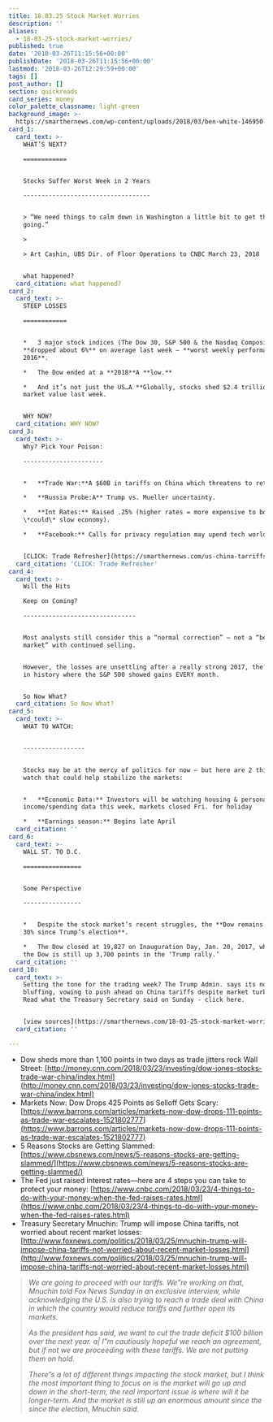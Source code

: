 ```yaml
---
title: 18.03.25 Stock Market Worries
description: ''
aliases:
  - 18-03-25-stock-market-worries/
published: true
date: '2018-03-26T11:15:56+00:00'
publishDate: '2018-03-26T11:15:56+00:00'
lastmod: '2018-03-26T12:29:59+00:00'
tags: []
post_author: []
section: quickreads
card_series: money
color_palette_classname: light-green
background_image: >-
  https://smarthernews.com/wp-content/uploads/2018/03/ben-white-146950-unsplash-scaled.jpg
card_1:
  card_text: >-
    WHAT’S NEXT?

    ============


    Stocks Suffer Worst Week in 2 Years

    -----------------------------------


    > “We need things to calm down in Washington a little bit to get things
    going.”

    > 

    > Art Cashin, UBS Dir. of Floor Operations to CNBC March 23, 2018


    what happened?
  card_citation: what happened?
card_2:
  card_text: >-
    STEEP LOSSES

    ============


    *   3 major stock indices (The Dow 30, S&P 500 & the Nasdaq Composite)
    **dropped about 6%** on average last week – **worst weekly performance since
    2016**.

    *   The Dow ended at a **2018**A **low.**

    *   And it’s not just the US…A **Globally, stocks shed $2.4 trillion** in
    market value last week.


    WHY NOW?
  card_citation: WHY NOW?
card_3:
  card_text: >-
    Why? Pick Your Poison:

    ----------------------


    *   **Trade War:**A $60B in tariffs on China which threatens to retaliate.

    *   **Russia Probe:A** Trump vs. Mueller uncertainty.

    *   **Int Rates:** Raised .25% (higher rates = more expensive to borrow $$ =
    \*could\* slow economy).

    *   **Facebook:** Calls for privacy regulation may upend tech world.


    [CLICK: Trade Refresher](https://smarthernews.com/us-china-tarriffs/)
  card_citation: 'CLICK: Trade Refresher'
card_4:
  card_text: >-
    Will the Hits  

    Keep on Coming?

    -------------------------------


    Most analysts still consider this a “normal correction” – not a “bear
    market” with continued selling.


    However, the losses are unsettling after a really strong 2017, the 1st year
    in history where the S&P 500 showed gains EVERY month.


    So Now What?
  card_citation: So Now What?
card_5:
  card_text: >-
    WHAT TO WATCH:  


    -----------------


    Stocks may be at the mercy of politics for now – but here are 2 things to
    watch that could help stabilize the markets:


    *   **Economic Data:** Investors will be watching housing & personal
    income/spending data this week, markets closed Fri. for holiday

    *   **Earnings season:** Begins late April
  card_citation: ''
card_6:
  card_text: >-
    WALL ST. TO D.C.

    ================


    Some Perspective

    ----------------


    *   Despite the stock market’s recent struggles, the **Dow remains up about
    30% since Trump’s election**.

    *   The Dow closed at 19,827 on Inauguration Day, Jan. 20, 2017, which means
    the Dow is still up 3,700 points in the ‘Trump rally.’
  card_citation: ''
card_10:
  card_text: >-
    Setting the tone for the trading week? The Trump Admin. says its not
    bluffing, vowing to push ahead on China tariffs despite market turbulence.
    Read what the Treasury Secretary said on Sunday - click here.


    [view sources](https://smarthernews.com/18-03-25-stock-market-worries/)
  card_citation: ''

---
```

*   Dow sheds more than 1,100 points in two days as trade jitters rock Wall Street: [http://money.cnn.com/2018/03/23/investing/dow-jones-stocks-trade-war-china/index.html](http://money.cnn.com/2018/03/23/investing/dow-jones-stocks-trade-war-china/index.html)
*   Markets Now: Dow Drops 425 Points as Selloff Gets Scary:  
    [https://www.barrons.com/articles/markets-now-dow-drops-111-points-as-trade-war-escalates-1521802777](https://www.barrons.com/articles/markets-now-dow-drops-111-points-as-trade-war-escalates-1521802777)
*   5 Reasons Stocks are Getting Slammed:  
    [https://www.cbsnews.com/news/5-reasons-stocks-are-getting-slammed/](https://www.cbsnews.com/news/5-reasons-stocks-are-getting-slammed/)
*   The Fed just raised interest rates—here are 4 steps you can take to protect your money: [https://www.cnbc.com/2018/03/23/4-things-to-do-with-your-money-when-the-fed-raises-rates.html](https://www.cnbc.com/2018/03/23/4-things-to-do-with-your-money-when-the-fed-raises-rates.html)
*   Treasury Secretary Mnuchin: Trump will impose China tariffs, not worried about recent market losses: [http://www.foxnews.com/politics/2018/03/25/mnuchin-trump-will-impose-china-tariffs-not-worried-about-recent-market-losses.html](http://www.foxnews.com/politics/2018/03/25/mnuchin-trump-will-impose-china-tariffs-not-worried-about-recent-market-losses.html)

> _We are going to proceed with our tariffs. We”re working on that, Mnuchin told Fox News Sunday in an exclusive interview, while acknowledging the U.S. is also trying to reach a trade deal with China in which the country would reduce tariffs and further open its markets._
> 
> _As the president has said, we want to cut the trade deficit $100 billion over the next year. a| I”m cautiously hopeful we reach an agreement, but if not we are proceeding with these tariffs. We are not putting them on hold._
> 
> _There”s a lot of different things impacting the stock market, but I think the most important thing to focus on is the market will go up and down in the short-term, the real important issue is where will it be longer-term. And the market is still up an enormous amount since the since the election, Mnuchin said._